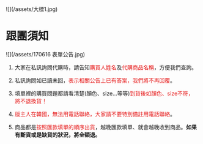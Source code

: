 <link rel="stylesheet" href="lightup.css">
![](/assets/大標1.jpg)

# 跟團須知

![](/assets/170616 表單公告.jpg)

1. 大家在私訊詢問代購時，請告知<font color="#e61616">購買人姓名</font>及<font color="#e61616">代購商品名稱</font>，方便我們查詢。

2. 私訊詢問如已讀未回，<font color="#e61616">表示相關公告上已有答案，我們將不再回覆</font>。

3. 填單裡的購買問題都請看清楚(顏色、size...等等)<font color="#e61616">到貨後如顏色、size不符，將不退換貨！</font>

4. <font color="#e61616">版主人在韓國，無法用電話聯絡，大家請不要特別備註用電話聯絡</font>。

5. 商品都是<font color="#e61616">按照匯款填單的順序出貨</font>，越晚匯款填單、就會越晚收到商品。**如果有斷貨或是缺貨的狀況，將全額退。**




